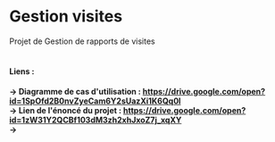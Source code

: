 # Gestion visites
Projet de Gestion de rapports de visites
<br><br>
<h4> Liens :<h4>

-> Diagramme de cas d'utilisation : https://drive.google.com/open?id=1SpOfd2B0nvZyeCam6Y2sUazXi1K6Qq0l<br>
-> Lien de l'énoncé du projet : https://drive.google.com/open?id=1zW31Y2QCBf103dM3zh2xhJxoZ7j_xqXY<br>
-> 
